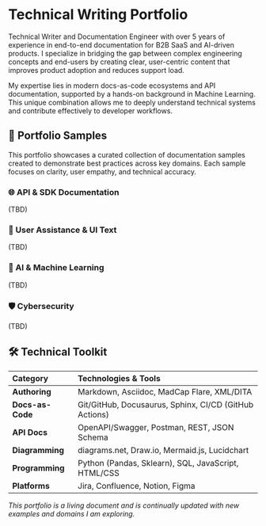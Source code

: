 # Technical Writing Portfolio

Technical Writer and Documentation Engineer with over 5 years of experience in end-to-end documentation for B2B SaaS and AI-driven products. I specialize in bridging the gap between complex engineering concepts and end-users by creating clear, user-centric content that improves product adoption and reduces support load.

My expertise lies in modern docs-as-code ecosystems and API documentation, supported by a hands-on background in Machine Learning. This unique combination allows me to deeply understand technical systems and contribute effectively to developer workflows.

## 📁 Portfolio Samples

This portfolio showcases a curated collection of documentation samples created to demonstrate best practices across key domains. Each sample focuses on clarity, user empathy, and technical accuracy.


### 🌐 API & SDK Documentation
(TBD)


### 📱 User Assistance & UI Text
(TBD)

### 🤖 AI & Machine Learning
(TBD)

### 🛡️ Cybersecurity
(TBD)

## 🛠️ Technical Toolkit

| Category | Technologies & Tools |
| :--- | :--- |
| **Authoring** | Markdown, Asciidoc, MadCap Flare, XML/DITA |
| **Docs-as-Code** | Git/GitHub, Docusaurus, Sphinx, CI/CD (GitHub Actions) |
| **API Docs** | OpenAPI/Swagger, Postman, REST, JSON Schema |
| **Diagramming** | diagrams.net, Draw.io, Mermaid.js, Lucidchart |
| **Programming** | Python (Pandas, Sklearn), SQL, JavaScript, HTML/CSS |
| **Platforms** | Jira, Confluence, Notion, Figma |


*This portfolio is a living document and is continually updated with new examples and domains I am exploring.*